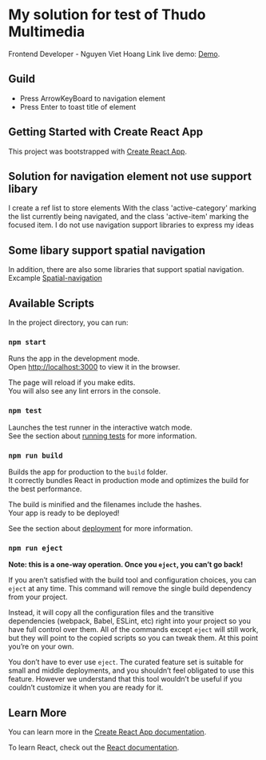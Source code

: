 # My solution for test of Thudo Multimedia
Frontend Developer - Nguyen Viet Hoang
Link live demo: [Demo](https://zysd836.github.io/navigation-element/).
## Guild
- Press ArrowKeyBoard to navigation element
- Press Enter to toast title of element
## Getting Started with Create React App

This project was bootstrapped with [Create React App](https://github.com/facebook/create-react-app).

## Solution for navigation element not use support libary
I create a ref list to store elements
With the class 'active-category' marking the list currently being navigated, and the class 'active-item' marking the focused item.
I do not use navigation support libraries to express my ideas
## Some libary support spatial navigation
In addition, there are also some libraries that support spatial navigation.
Excample [Spatial-navigation](https://github.com/NoriginMedia/Norigin-Spatial-Navigation)

## Available Scripts

In the project directory, you can run:

### `npm start`

Runs the app in the development mode.\
Open [http://localhost:3000](http://localhost:3000) to view it in the browser.

The page will reload if you make edits.\
You will also see any lint errors in the console.

### `npm test`

Launches the test runner in the interactive watch mode.\
See the section about [running tests](https://facebook.github.io/create-react-app/docs/running-tests) for more information.

### `npm run build`

Builds the app for production to the `build` folder.\
It correctly bundles React in production mode and optimizes the build for the best performance.

The build is minified and the filenames include the hashes.\
Your app is ready to be deployed!

See the section about [deployment](https://facebook.github.io/create-react-app/docs/deployment) for more information.

### `npm run eject`

**Note: this is a one-way operation. Once you `eject`, you can’t go back!**

If you aren’t satisfied with the build tool and configuration choices, you can `eject` at any time. This command will remove the single build dependency from your project.

Instead, it will copy all the configuration files and the transitive dependencies (webpack, Babel, ESLint, etc) right into your project so you have full control over them. All of the commands except `eject` will still work, but they will point to the copied scripts so you can tweak them. At this point you’re on your own.

You don’t have to ever use `eject`. The curated feature set is suitable for small and middle deployments, and you shouldn’t feel obligated to use this feature. However we understand that this tool wouldn’t be useful if you couldn’t customize it when you are ready for it.

## Learn More

You can learn more in the [Create React App documentation](https://facebook.github.io/create-react-app/docs/getting-started).

To learn React, check out the [React documentation](https://reactjs.org/).
